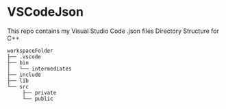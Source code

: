 # VSCodeJson
This repo contains my Visual Studio Code .json files
Directory Structure for C++

```
workspaceFolder
├── .vscode
├── bin
│   └── intermediates
├── include
├── lib
└── src
     ├── private
     └── public
```
